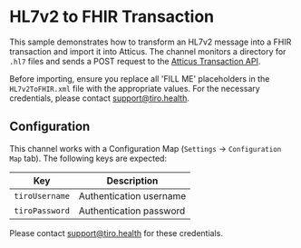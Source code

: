 # HL7v2 to FHIR Transaction

This sample demonstrates how to transform an HL7v2 message into a FHIR transaction and import it into Atticus. The channel monitors a directory for `.hl7` files and sends a POST request to the [Atticus Transaction API](https://docs.tiro.health/fhir/Transaction).

Before importing, ensure you replace all 'FILL ME' placeholders in the `HL7v2ToFHIR.xml` file with the appropriate values. For the necessary credentials, please contact [support@tiro.health](mailto:support@tiro.health).

## Configuration
This channel works with a Configuration Map (`Settings` → `Configuration Map` tab). The following keys are expected:

| Key                 | Description                                                                 |
|---------------------|-----------------------------------------------------------------------------|
| `tiroUsername`      | Authentication username |
| `tiroPassword`      | Authentication password |

Please contact [support@tiro.health](mailto:support@tiro.health) for these credentials.